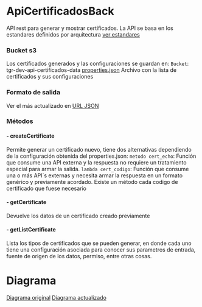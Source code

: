 # ApiCertificadosBack
API rest para generar y mostrar certificados.
La API se basa en los estandares definidos por arquitectura [ver estandares](https://drive.google.com/drive/folders/1Id1oZ1-Jb42nbRC7u5ldsjRs4wv4sQFx)

### Bucket s3
Los certificados generados y las configuraciones se guardan en:
`Bucket`: tgr-dev-api-certificados-data
[properties.json](https://tgr-dev-api-certificados-data.s3.amazonaws.com/config/properties.json) Archivo con la lista de certificados y sus configuraciones

### Formato de salida
Ver el más actualizado en [URL JSON](https://drive.google.com/open?id=1BeeLp2z0VKduhhVWNTq6woxqh_ErhIQA)

### Métodos

#### - createCertificate
Permite generar un certificado nuevo, tiene dos alternativas dependiendo de la configuración obtenida del properties.json:
`metodo cert_echo`: Función que consume una API externa y la respuesta no requiere un tratamiento especial para armar la salida.
`lambda cert_codigo`: Función que consume una o más API´s externas y necesita armar la respuesta en un formato genérico y previamente acordado. Existe un método cada codigo de certificado que fuese necesario

#### - getCertificate
Devuelve los datos de un certificado creado previamente

#### - getListCertificate
Lista los tipos de certificados que se pueden generar, en donde cada uno tiene una configuración asociada para conocer sus parametros de entrada, fuente de origen de los datos, permiso, entre otras cosas.

# Diagrama
[Diagrama original](https://drive.google.com/file/d/1VRf9RiTvoLluyTqwxp5d4QBNdxUreLSO/view?usp=sharing_eip&ts=5d5c0fd7)
[Diagrama actualizado](https://#)
